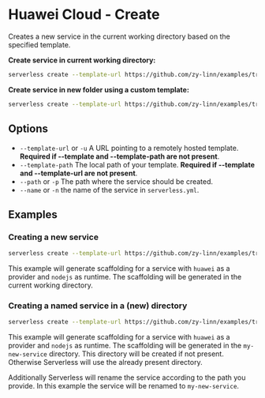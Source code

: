 <!--
title: Serverless Framework Commands - Huawei Cloud Function Compute - Create
menuText: create
menuOrder: 1
description: Creates a new Service in your current working directory
layout: Doc
-->

# Huawei Cloud - Create

Creates a new service in the current working directory based on the specified template.

**Create service in current working directory:**

```bash
serverless create --template-url https://github.com/zy-linn/examples/tree/v3/legacy/huawei-nodejs
```

**Create service in new folder using a custom template:**

```bash
serverless create --template-url https://github.com/zy-linn/examples/tree/v3/legacy/huawei-nodejs --path my-service
```

## Options
- `--template-url` or `-u` A URL pointing to a remotely hosted template. **Required if --template and --template-path are not present**.
- `--template-path` The local path of your template. **Required if --template and --template-url are not present**.
- `--path` or `-p` The path where the service should be created.
- `--name` or `-n` the name of the service in `serverless.yml`.

## Examples

### Creating a new service

```bash
serverless create --template-url https://github.com/zy-linn/examples/tree/v3/legacy/huawei-nodejs --name my-special-service
```

This example will generate scaffolding for a service with `huawei` as a provider and `nodejs` as runtime. The scaffolding will be generated in the current working directory.

### Creating a named service in a (new) directory

```bash
serverless create --template-url https://github.com/zy-linn/examples/tree/v3/legacy/huawei-nodejs --path my-new-service
```

This example will generate scaffolding for a service with `huawei` as a provider and `nodejs` as runtime. The scaffolding will be generated in the `my-new-service` directory. This directory will be created if not present. Otherwise Serverless will use the already present directory.

Additionally Serverless will rename the service according to the path you provide. In this example the service will be renamed to `my-new-service`.
